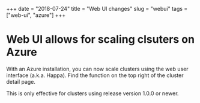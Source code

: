 +++
date = "2018-07-24"
title = "Web UI changes"
slug = "webui"
tags = ["web-ui", "azure"]
+++

# Web UI allows for scaling clsuters on Azure

With an Azure installation, you can now scale clusters using the web user interface (a.k.a. Happa). Find the function on the top right of the cluster detail page.

This is only effective for clusters using release version 1.0.0 or newer.
